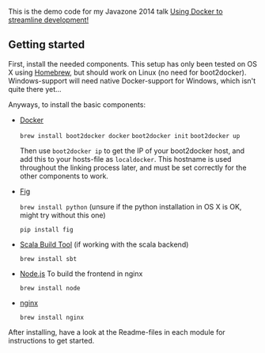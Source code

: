 This is the demo code for my Javazone 2014 talk [Using Docker to streamline development!](http://2014.javazone.no/presentation.html?id=0264421f)

## Getting started

First, install the needed components. This setup has only been tested on OS X using [Homebrew](http://brew.sh/), but should work on Linux (no need for boot2docker). Windows-support will need native Docker-support for Windows, which isn't quite there yet...

Anyways, to install the basic components:

* [Docker](http://docker.io)

  ```brew install boot2docker docker```
  ```boot2docker init```
  ```boot2docker up```

  Then use `boot2docker ip` to get the IP of your boot2docker host, and add this to your hosts-file as `localdocker`. This hostname is used throughout the linking process later, and must be set correctly for the other components to work.

* [Fig](http://www.fig.sh/)

  ```brew install python``` (unsure if the python installation in OS X is OK, might try without this one)

  ```pip install fig```
  
* [Scala Build Tool](http://scala-sbt.org) (if working with the scala backend)
  
  ```brew install sbt```

* [Node.js](http://nodejs.org)
  To build the frontend in nginx

  ```brew install node```

* [nginx](http://nginx.org/)

  ```brew install nginx```

After installing, have a look at the Readme-files in each module for instructions to get started.
